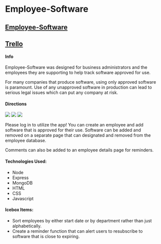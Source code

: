 <h1>Employee-Software</h1>
<h2><a href="https://employee-software-sei.herokuapp.com/employees#">Employee-Software</a></h2>
<h2><a href="https://trello.com/b/TGXxV4aZ/sei-project-2-employee-software">Trello</a></h2>
<h4>Info</h4>
<p>Employee-Software was designed for business administrators and the employees they are supporting to help track software approved for use.</p>
<p>For many companies that produce software, using only approved software is paramount. Use of any unapproved software in production can lead to serious legal issues which can put any company at risk.</p>
<h4>Directions</h4>
<img src="https://imgur.com/N9NAAR3">
<img src="https://imgur.com/P83B8Xc">
<img src="https://imgur.com/alHt4No">
<p>Please log in to utilize the app! You can create an employee and add software that is approved for their use. Software can be added and removed on a separate page that can designated and removed from the employee database.</p>
<p>Comments can also be added to an employee details page for reminders.</p>
<h4>Technologies Used:</h4>
<ul>
    <li>Node</li>
    <li>Express</li>
    <li>MongoDB</li>
    <li>HTML</li>
    <li>CSS</li>
    <li>Javascript</li>
</ul>
<h4>Icebox Items:</h4>
<ul>
    <li>Sort employees by either start date or by department rather than just alphabetically.</li>
    <li>Create a reminder function that can alert users to resubscribe to software that is close to expiring.</li>
</ul>